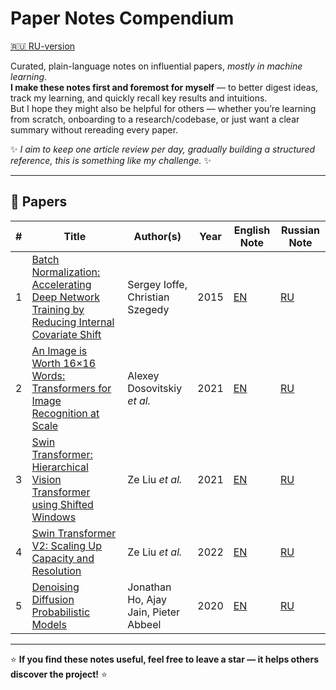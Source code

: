 # Paper Notes Compendium

[🇷🇺 RU-version](README_RU.md)

Curated, plain-language notes on influential papers, *mostly in machine learning*.  
**I make these notes first and foremost for myself** — to better digest ideas, track my learning, and quickly recall key results and intuitions.  
But I hope they might also be helpful for others — whether you’re learning from scratch, onboarding to a research/codebase, or just want a clear summary without rereading every paper.

✨ *I aim to keep one article review per day, gradually building a structured reference, this is something like my challenge.* ✨

---

## 📄 Papers

| # | Title | Author(s) | Year | English Note | Russian Note |
|---|-------|-----------|------|--------------|--------------|
| 1 | [Batch Normalization: Accelerating Deep Network Training by Reducing Internal Covariate Shift](https://arxiv.org/abs/1502.03167) | Sergey Ioffe, Christian Szegedy | 2015 | [EN](notes/en/BatchNorm.md) | [RU](notes/ru/BatchNorm.md) |
| 2 | [An Image is Worth 16×16 Words: Transformers for Image Recognition at Scale](https://arxiv.org/abs/2010.11929) | Alexey Dosovitskiy *et al.* | 2021 | [EN](notes/en/ViT.md) | [RU](notes/ru/ViT.md) |
| 3 | [Swin Transformer: Hierarchical Vision Transformer using Shifted Windows](https://arxiv.org/abs/2103.14030) | Ze Liu *et al.* | 2021 | [EN](notes/en/Swin.md) | [RU](notes/ru/Swin.md) |
| 4 | [Swin Transformer V2: Scaling Up Capacity and Resolution](https://arxiv.org/abs/2111.09883) | Ze Liu *et al.* | 2022 | [EN](notes/en/SwinV2.md) | [RU](notes/ru/SwinV2.md) |
| 5 | [Denoising Diffusion Probabilistic Models](https://arxiv.org/abs/2006.11239) | Jonathan Ho, Ajay Jain, Pieter Abbeel | 2020 | [EN](notes/en/DDPM.md) | [RU](notes/ru/DDPM.md) |

---

⭐️ **If you find these notes useful, feel free to leave a star — it helps others discover the project!** ⭐️
